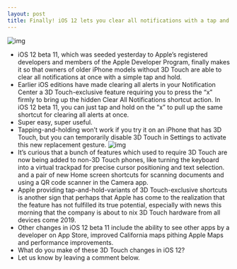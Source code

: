 ```yaml
---
layout: post
title: Finally! iOS 12 lets you clear all notifications with a tap and hold, no 3D Touch required
---
```

![img](http://media.idownloadblog.com/wp-content/uploads/2018/07/iOS-12-teaser.jpg)
* iOS 12 beta 11, which was seeded yesterday to Apple’s registered developers and members of the Apple Developer Program, finally makes it so that owners of older iPhone models without 3D Touch are able to clear all notifications at once with a simple tap and hold.
* Earlier iOS editions have made clearing all alerts in your Notification Center a 3D Touch-exclusive feature requiring you to press the “x” firmly to bring up the hidden Clear All Notifications shortcut action. In iOS 12 beta 11, you can just tap and hold on the “x” to pull up the same shortcut for clearing all alerts at once.
* Super easy, super useful.
* Tapping-and-holding won’t work if you try it on an iPhone that has 3D Touch, but you can temporarily disable 3D Touch in Settings to activate this new replacement gesture.
![img](http://media.idownloadblog.com/wp-content/uploads/2016/09/Clear-All-Notifications-3D-Touch.png)
* It’s curious that a bunch of features which used to require 3D Touch are now being added to non-3D Touch phones, like turning the keyboard into a virtual trackpad for precise cursor positioning and text selection. and a pair of new Home screen shortcuts for scanning documents and using a QR code scanner in the Camera app.
* Apple providing tap-and-hold-variants of 3D Touch-exclusive shortcuts is another sign that perhaps that Apple has come to the realization that the feature has not fulfilled its true potential, especially with news this morning that the company is about to nix 3D Touch hardware from all devices come 2019.
* Other changes in iOS 12 beta 11 include the ability to see other apps by a developer on App Store, improved California maps pithing Apple Maps and performance improvements.
* What do you make of these 3D Touch changes in iOS 12?
* Let us know by leaving a comment below.


